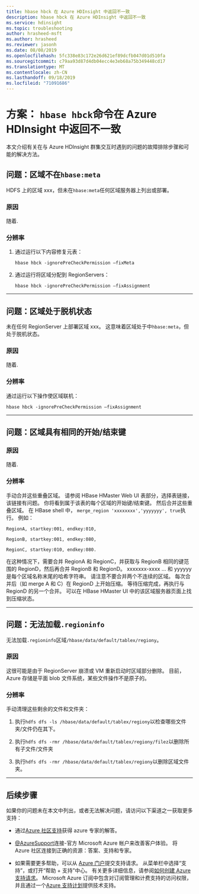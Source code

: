 ```yaml
---
title: hbase hbck 在 Azure HDInsight 中返回不一致
description: hbase hbck 在 Azure HDInsight 中返回不一致
ms.service: hdinsight
ms.topic: troubleshooting
author: hrasheed-msft
ms.author: hrasheed
ms.reviewer: jasonh
ms.date: 08/08/2019
ms.openlocfilehash: 5fc338e83c172e26d621ef89dcfb047d01d510fa
ms.sourcegitcommit: c79aa93d87d4db04ecc4e3eb68a75b349448cd17
ms.translationtype: MT
ms.contentlocale: zh-CN
ms.lasthandoff: 09/18/2019
ms.locfileid: "71091686"
---
```

# <a name="scenario-hbase-hbck-command-returns-inconsistencies-in-azure-hdinsight"></a>方案： `hbase hbck`命令在 Azure HDInsight 中返回不一致

本文介绍有关在与 Azure HDInsight 群集交互时遇到的问题的故障排除步骤和可能的解决方法。

## <a name="issue-region-is-not-in-hbasemeta"></a>问题：区域不在`hbase:meta`

HDFS 上的区域 xxx，但未在`hbase:meta`任何区域服务器上列出或部署。

### <a name="cause"></a>原因

随着.

### <a name="resolution"></a>分辨率

1. 通过运行以下内容修复元表：

    ```
    hbase hbck -ignorePreCheckPermission –fixMeta
    ```

1. 通过运行将区域分配到 RegionServers：

    ```
    hbase hbck -ignorePreCheckPermission –fixAssignment
    ```
---

## <a name="issue-region-is-offline"></a>问题：区域处于脱机状态

未在任何 RegionServer 上部署区域 xxx。 这意味着区域处于中`hbase:meta`，但处于脱机状态。

### <a name="cause"></a>原因

随着.

### <a name="resolution"></a>分辨率

通过运行以下操作使区域联机：

```
hbase hbck -ignorePreCheckPermission –fixAssignment
```

---

## <a name="issue-regions-have-the-same-startend-keys"></a>问题：区域具有相同的开始/结束键

### <a name="cause"></a>原因

随着.

### <a name="resolution"></a>分辨率

手动合并这些重叠区域。 请参阅 HBase HMaster Web UI 表部分，选择表链接，该链接有问题。 你将看到属于该表的每个区域的开始键/结束键。 然后合并这些重叠区域。 在 HBase shell 中， `merge_region 'xxxxxxxx','yyyyyyy', true`执行。 例如：

```
RegionA, startkey:001, endkey:010,

RegionB, startkey:001, endkey:080,

RegionC, startkey:010, endkey:080.
```

在这种情况下，需要合并 RegionA 和 RegionC，并获取与 RegionB 相同的键范围的 RegionD，然后再合并 RegionB 和 RegionD。 xxxxxxx-xxxx ... 和 yyyyyy 是每个区域名称末尾的哈希字符串。 请注意不要合并两个不连续的区域。 每次合并后（如 merge A 和 C）在 RegionD 上开始压缩。 等待压缩完成，再执行与 RegionD 的另一个合并。 可以在 HBase HMaster UI 中的该区域服务器页面上找到压缩状态。

---

## <a name="issue-cant-load-regioninfo"></a>问题：无法加载`.regioninfo`

无法加载`.regioninfo`区域`/hbase/data/default/tablex/regiony`。

### <a name="cause"></a>原因

这很可能是由于 RegionServer 崩溃或 VM 重新启动时区域部分删除。 目前，Azure 存储是平面 blob 文件系统，某些文件操作不是原子的。

### <a name="resolution"></a>分辨率

手动清理这些剩余的文件和文件夹：

1. 执行`hdfs dfs -ls /hbase/data/default/tablex/regiony`以检查哪些文件夹/文件仍在其下。

1. 执行`hdfs dfs -rmr /hbase/data/default/tablex/regiony/filez`以删除所有子文件/文件夹

1. 执行`hdfs dfs -rmr /hbase/data/default/tablex/regiony`以删除区域文件夹。

---

## <a name="next-steps"></a>后续步骤

如果你的问题未在本文中列出，或者无法解决问题，请访问以下渠道之一获取更多支持：

* 通过[Azure 社区支持](https://azure.microsoft.com/support/community/)获得 azure 专家的解答。

* [@AzureSupport](https://twitter.com/azuresupport)连接-官方 Microsoft Azure 帐户来改善客户体验。 将 Azure 社区连接到正确的资源：答案、支持和专家。

* 如果需要更多帮助，可以从 [Azure 门户](https://portal.azure.com/?#blade/Microsoft_Azure_Support/HelpAndSupportBlade/)提交支持请求。 从菜单栏中选择“支持”，或打开“帮助 + 支持”中心。 有关更多详细信息，请参阅[如何创建 Azure 支持请求](https://docs.microsoft.com/azure/azure-supportability/how-to-create-azure-support-request)。 Microsoft Azure 订阅中包含对订阅管理和计费支持的访问权限，并且通过一个[Azure 支持计划](https://azure.microsoft.com/support/plans/)提供技术支持。
